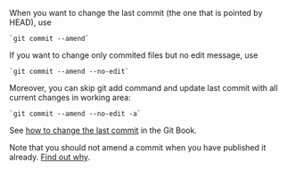When you want to change the last commit (the one that is pointed by HEAD), use

    `git commit --amend`

If you want to change only commited files but no edit message, use

    `git commit --amend --no-edit`

Moreover, you can skip git add command and update last commit with all current
changes in working area:

    `git commit --amend --no-edit -a`

See [how to change the last commit](https://git-scm.com/book/en/v2/Git-Tools-Rewriting-History#Changing-the-Last-Commit) in the Git Book.

Note that you should not amend a commit when you have published it already.
[Find out why](http://git-scm.com/book/en/v2/Git-Branching-Rebasing#The-Perils-of-Rebasing).
